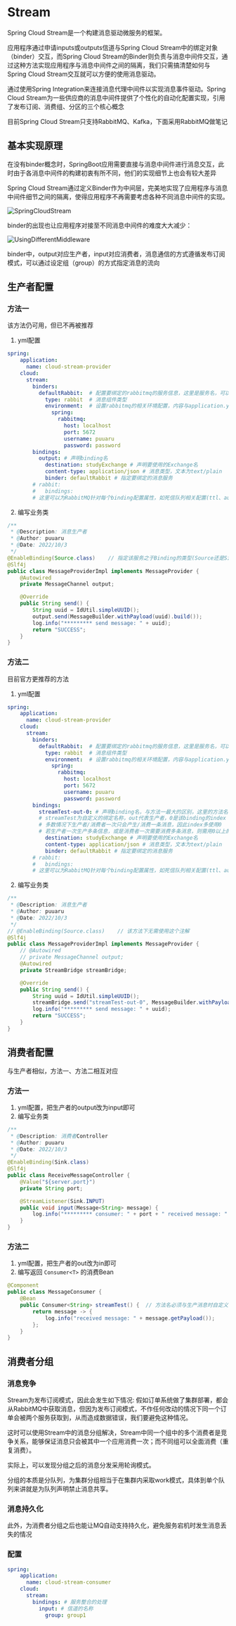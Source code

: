 # Stream

Spring Cloud Stream是一个构建消息驱动微服务的框架。

应用程序通过申请inputs或outputs信道与Spring Cloud Stream中的绑定对象（binder）交互，而Spring Cloud Stream的Binder则负责与消息中间件交互，通过这种方法实现应用程序与消息中间件之间的隔离，我们只需搞清楚如何与Spring Cloud Stream交互就可以方便的使用消息驱动。

通过使用Spring Integration来连接消息代理中间件以实现消息事件驱动。Spring Cloud Stream为一些供应商的消息中间件提供了个性化的自动化配置实现，引用了发布订阅、消费组、分区的三个核心概念

目前Spring Cloud Stream只支持RabbitMQ、Kafka，下面采用RabbitMQ做笔记

## 基本实现原理

在没有binder概念时，SpringBoot应用需要直接与消息中间件进行消息交互，此时由于各消息中间件的构建初衷有所不同，他们的实现细节上也会有较大差异

Spring Cloud Stream通过定义Binder作为中间层，完美地实现了应用程序与消息中间件细节之间的隔离，使得应用程序不再需要考虑各种不同消息中间件的实现。

![SpringCloudStream](https://github.com/AsakiAmane/SpringCloud-Note/blob/main/Notes/Message-Bus/img/SpringCloudStream.png)

binder的出现也让应用程序对接至不同消息中间件的难度大大减少：

![UsingDifferentMiddleware](https://github.com/AsakiAmane/SpringCloud-Note/blob/main/Notes/Message-Bus/img/UsingDifferentMiddleware.png)

binder中，output对应生产者，input对应消费者，消息通信的方式遵循发布订阅模式，可以通过设定组（group）的方式指定消息的流向

## 生产者配置

### 方法一

该方法仍可用，但已不再被推荐

1. yml配置

```yml
spring:
    application:
      name: cloud-stream-provider
    cloud:
      stream:
        binders:
          defaultRabbit:  # 配置要绑定的rabbitmq的服务信息，这里是服务名，可以是defaultRabbit，也可以是Rabbit1或者Rabbit2
            type: rabbit  # 消息组件类型
            environment:  # 设置rabbitmq的相关环境配置，内容与application.yml中的spring.rabbitmq一致
              spring:
                rabbitmq:
                  host: localhost
                  port: 5672
                  username: puuaru
                  password: password
        bindings:
          output: # 声明binding名
            destination: studyExchange # 声明要使用的Exchange名
            content-type: application/json # 消息类型，文本为text/plain
            binder: defaultRabbit # 指定要绑定的消息服务
        # rabbit:
        #   bindings:
        # 这里可以为RabbitMQ针对每个binding配置属性，如死信队列相关配置(ttl、autoBindDlq、deadLetterExchange等)
```

2. 编写业务类

```java
/**
 * @Description: 消息生产者
 * @Author: puuaru
 * @Date: 2022/10/3
 */
@EnableBinding(Source.class)    // 指定该服务之于Binding的类型(Source还是Sink)
@Slf4j
public class MessageProviderImpl implements MessageProvider {
    @Autowired
    private MessageChannel output;

    @Override
    public String send() {
        String uuid = IdUtil.simpleUUID();
        output.send(MessageBuilder.withPayload(uuid).build());
        log.info("********* send message: " + uuid);
        return "SUCCESS";
    }
}
```

### 方法二

目前官方更推荐的方法

1. yml配置

```yml
spring:
    application:
      name: cloud-stream-provider
    cloud:
      stream:
        binders:
          defaultRabbit:  # 配置要绑定的rabbitmq的服务信息，这里是服务名，可以是defaultRabbit，也可以是Rabbit1或者Rabbit2
            type: rabbit  # 消息组件类型
            environment:  # 设置rabbitmq的相关环境配置，内容与application.yml中的spring.rabbitmq一致
              spring:
                rabbitmq:
                  host: localhost
                  port: 5672
                  username: puuaru
                  password: password
        bindings:
          streamTest-out-0: # 声明binding名，与方法一最大的区别，这里的方法名有如下格式要求:
          # streamTest为自定义的绑定名称，out代表生产者，0是该binding的index
          # 多数情况下生产者/消费者一次只会产生/消费一条消息，因此index多使用0
          # 若生产者一次生产多条信息，或是消费者一次需要消费多条消息，则需用0以上的index
            destination: studyExchange # 声明要使用的Exchange名
            content-type: application/json # 消息类型，文本为text/plain
            binder: defaultRabbit # 指定要绑定的消息服务
        # rabbit:
        #   bindings:
        # 这里可以为RabbitMQ针对每个binding配置属性，如死信队列相关配置(ttl、autoBindDlq、deadLetterExchange等)
```

2. 编写业务类

```java
/**
 * @Description: 消息生产者
 * @Author: puuaru
 * @Date: 2022/10/3
 */
// @EnableBinding(Source.class)    // 该方法下无需使用这个注解
@Slf4j
public class MessageProviderImpl implements MessageProvider {
    // @Autowired
    // private MessageChannel output;
    @Autowired
    private StreamBridge streamBridge;

    @Override
    public String send() {
        String uuid = IdUtil.simpleUUID();
        streamBridge.send("streamTest-out-0", MessageBuilder.withPayload(uuid).build());
        log.info("********* send message: " + uuid);
        return "SUCCESS";
    }
}
```

## 消费者配置

与生产者相似，方法一、方法二相互对应

### 方法一

1. yml配置，把生产者的output改为input即可
2. 编写业务类

```java
/**
 * @Description: 消费者Controller
 * @Author: puuaru
 * @Date: 2022/10/3
 */
@EnableBinding(Sink.class)
@Slf4j
public class ReceiveMessageController {
    @Value("${server.port}")
    private String port;

    @StreamListener(Sink.INPUT)
    public void input(Message<String> message) {
        log.info("********* consumer: " + port + " received message: " + message.getPayload());
    }
}
```

### 方法二

1. yml配置，把生产者的out改为in即可
2. 编写返回 `Consumer<T>` 的消费Bean

```java
@Component
public class MessageConsumer {
    @Bean
    public Consumer<String> streamTest() {  // 方法名必须与生产消息时自定义的binding一致
        return message -> {
            log.info("received message: " + message.getPayload());
        };
    }
}
```

## 消费者分组

### 消息竞争

Stream为发布订阅模式，因此会发生如下情况: 假如订单系统做了集群部署，都会从RabbitMQ中获取消息，但因为发布订阅模式，不作任何改动的情况下同一个订单会被两个服务获取到，从而造成数据错误，我们要避免这种情况。

这时可以使用Stream中的消息分组解决，Stream中同一个组中的多个消费者是竞争关系，能够保证消息只会被其中一个应用消费一次；而不同组可以全面消费（重复消费）。

实际上，可以发现分组之后的消息分发采用轮询模式。

分组的本质是分队列，为集群分组相当于在集群内采取work模式，具体到单个队列来讲就是为队列声明禁止消息共享。

### 消息持久化

此外，为消费者分组之后也能让MQ自动支持持久化，避免服务宕机时发生消息丢失的情况

### 配置

```yml
spring:
    application:
      name: cloud-stream-consumer
    cloud:
      stream:
        bindings: # 服务整合的处理
          input: # 信道的名称
            group: group1
```
